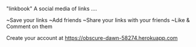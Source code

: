 "linkbook"
A social media of links .... 

~Save your links
~Add friends
~Share your links with your friends
~Like & Comment on them

Create your account at https://obscure-dawn-58274.herokuapp.com
